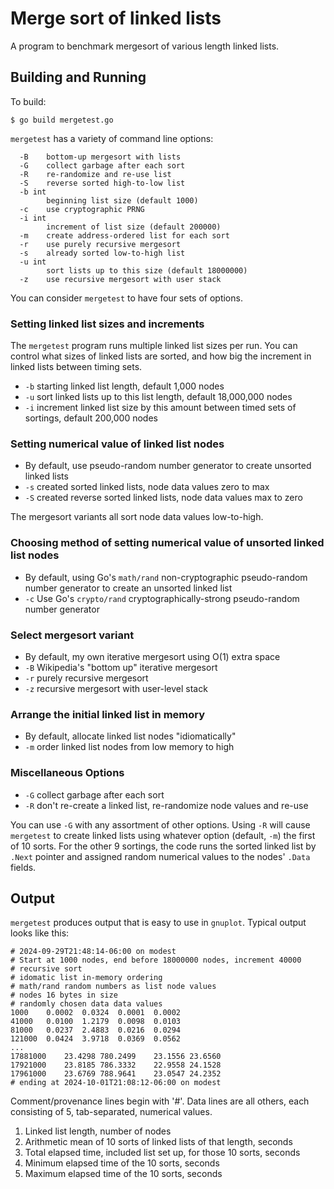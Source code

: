 # Merge sort of linked lists

A program to benchmark mergesort of various length linked lists.

## Building and Running

To build:

```
$ go build mergetest.go
```

`mergetest` has a variety of command line options:

```
  -B    bottom-up mergesort with lists
  -G    collect garbage after each sort
  -R    re-randomize and re-use list
  -S    reverse sorted high-to-low list
  -b int
        beginning list size (default 1000)
  -c    use cryptographic PRNG
  -i int
        increment of list size (default 200000)
  -m    create address-ordered list for each sort
  -r    use purely recursive mergesort
  -s    already sorted low-to-high list
  -u int
        sort lists up to this size (default 18000000)
  -z    use recursive mergesort with user stack
```

You can consider
`mergetest` to have four sets of options.

### Setting linked list sizes and increments

The `mergetest` program runs multiple linked list sizes per run.
You can control what sizes of linked lists are sorted,
and how big the increment in linked lists between timing sets.

- `-b` starting linked list length, default 1,000 nodes
- `-u` sort linked lists up to this list length, default 18,000,000 nodes
- `-i` increment linked list size by this amount between timed sets of sortings, default 200,000 nodes

### Setting numerical value of linked list nodes

- By default, use pseudo-random number generator to create unsorted linked lists
- `-s` created sorted linked lists, node data values zero to max
- `-S` created reverse sorted linked lists, node data values max to zero

The mergesort variants all sort node data values low-to-high.

### Choosing method of setting numerical value of unsorted linked list nodes

- By default, using Go's `math/rand` non-cryptographic pseudo-random number generator
to create an unsorted linked list
- `-c` Use Go's `crypto/rand` cryptographically-strong  pseudo-random number generator

### Select mergesort variant

- By default, my own iterative mergesort using O(1) extra space
- `-B` Wikipedia's "bottom up" iterative mergesort
- `-r` purely recursive mergesort
- `-z` recursive mergesort with user-level stack

### Arrange the initial linked list in memory

- By default, allocate linked list nodes "idiomatically"
- `-m` order linked list nodes from low memory to high

### Miscellaneous Options

- `-G` collect garbage after each sort
- `-R` don't re-create a linked list, re-randomize node values and re-use

You can use `-G` with any assortment of other options.
Using `-R` will cause `mergetest` to create linked lists using
whatever option (default, `-m`) the first of 10 sorts.
For the other 9 sortings, the code runs the sorted linked list
by `.Next` pointer and assigned random numerical values to the
nodes' `.Data` fields.

## Output

`mergetest` produces output that is easy to use in `gnuplot`.
Typical output looks like this:

```
# 2024-09-29T21:48:14-06:00 on modest
# Start at 1000 nodes, end before 18000000 nodes, increment 40000
# recursive sort
# idomatic list in-memory ordering
# math/rand random numbers as list node values
# nodes 16 bytes in size
# randomly chosen data data values
1000    0.0002  0.0324  0.0001  0.0002
41000   0.0100  1.2179  0.0098  0.0103
81000   0.0237  2.4883  0.0216  0.0294
121000  0.0424  3.9718  0.0369  0.0562
...
17881000    23.4298 780.2499    23.1556 23.6560
17921000    23.8185 786.3332    22.9558 24.1528
17961000    23.6769 788.9641    23.0547 24.2352
# ending at 2024-10-01T21:08:12-06:00 on modest
```

Comment/provenance lines begin with '#'.
Data lines are all others, each consisting of 5, tab-separated, numerical values.

1. Linked list length, number of nodes
2. Arithmetic mean of 10 sorts of linked lists of that length, seconds
3. Total elapsed time, included list set up, for those 10 sorts, seconds
4. Minimum elapsed time of the 10 sorts, seconds
5. Maximum elapsed time of the 10 sorts, seconds
